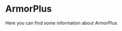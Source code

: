 ArmorPlus
============================

Here you can find some information about ArmorPlus

[ArmorPlus]: http://minecraft.curseforge.com/projects/armorplus
